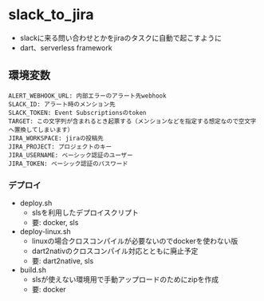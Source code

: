 # slack_to_jira
  - slackに来る問い合わせとかをjiraのタスクに自動で起こすように
  - dart、serverless framework

## 環境変数
```
ALERT_WEBHOOK_URL: 内部エラーのアラート先webhook
SLACK_ID: アラート時のメンション先
SLACK_TOKEN: Event Subscriptionsのtoken
TARGET: この文字列が含まれるとき起票する（メンションなどを指定する想定なので空文字へ置換してしまいます）
JIRA_WORKSPACE: jiraの投稿先
JIRA_PROJECT: プロジェクトのキー
JIRA_USERNAME: ベーシック認証のユーザー
JIRA_TOKEN: ベーシック認証のパスワード
```

### デプロイ
  - deploy.sh
    - slsを利用したデプロイスクリプト
    - 要: docker, sls
  - deploy-linux.sh
    - linuxの場合クロスコンパイルが必要ないのでdockerを使わない版
    - dart2nativのクロスコンパイル対応とともに廃止予定
    - 要: dart2native, sls
  - build.sh
    - slsが使えない環境用で手動アップロードのためにzipを作成
    - 要: docker